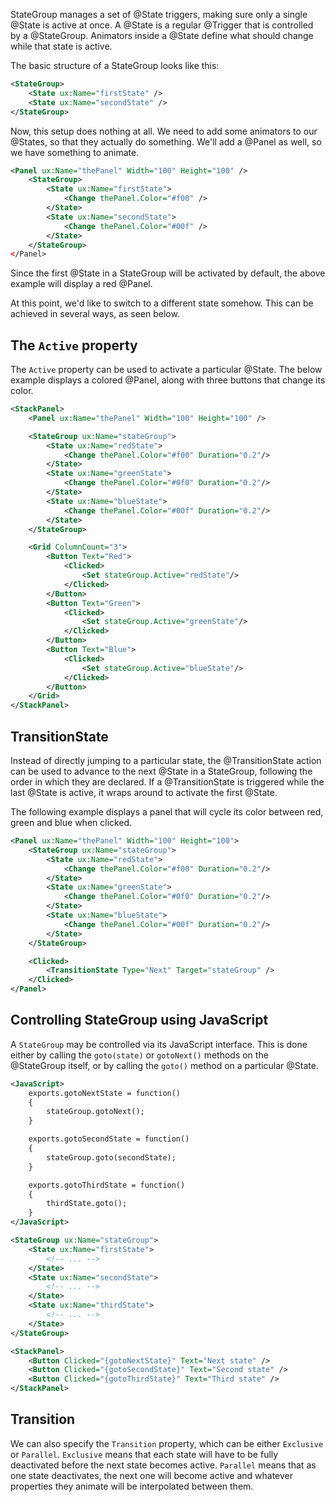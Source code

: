 StateGroup manages a set of @State triggers, making sure only a single @State is active at once.
A @State is a regular @Trigger that is controlled by a @StateGroup.
Animators inside a @State define what should change while that state is active.

The basic structure of a StateGroup looks like this:

```xml
<StateGroup>
	<State ux:Name="firstState" />
	<State ux:Name="secondState" />
</StateGroup>
```

Now, this setup does nothing at all. We need to add some animators to our @States, so that they actually do something.
We'll add a @Panel as well, so we have something to animate.

```xml
<Panel ux:Name="thePanel" Width="100" Height="100" />
	<StateGroup>
		<State ux:Name="firstState">
			<Change thePanel.Color="#f00" />
		</State>
		<State ux:Name="secondState">
			<Change thePanel.Color="#00f" />
		</State>
	</StateGroup>
</Panel>
```

Since the first @State in a StateGroup will be activated by default, the above example will display a red @Panel.

At this point, we'd like to switch to a different state somehow. This can be achieved in several ways, as seen below.

## The `Active` property

The `Active` property can be used to activate a particular @State.
The below example displays a colored @Panel, along with three buttons that change its color.

```xml
<StackPanel>
	<Panel ux:Name="thePanel" Width="100" Height="100" />

	<StateGroup ux:Name="stateGroup">
		<State ux:Name="redState">
			<Change thePanel.Color="#f00" Duration="0.2"/>
		</State>
		<State ux:Name="greenState">
			<Change thePanel.Color="#0f0" Duration="0.2"/>
		</State>
		<State ux:Name="blueState">
			<Change thePanel.Color="#00f" Duration="0.2"/>
		</State>
	</StateGroup>

	<Grid ColumnCount="3">
		<Button Text="Red">
			<Clicked>
				<Set stateGroup.Active="redState"/>
			</Clicked>
		</Button>
		<Button Text="Green">
			<Clicked>
				<Set stateGroup.Active="greenState"/>
			</Clicked>
		</Button>
		<Button Text="Blue">
			<Clicked>
				<Set stateGroup.Active="blueState"/>
			</Clicked>
		</Button>
	</Grid>
</StackPanel>
```

## TransitionState

Instead of directly jumping to a particular state, the @TransitionState action can be used to advance to the next @State in a StateGroup, following the order in which they are declared.
If a @TransitionState is triggered while the last @State is active, it wraps around to activate the first @State.

The following example displays a panel that will cycle its color between red, green and blue when clicked.

```xml
<Panel ux:Name="thePanel" Width="100" Height="100">
	<StateGroup ux:Name="stateGroup">
		<State ux:Name="redState">
			<Change thePanel.Color="#f00" Duration="0.2"/>
		</State>
		<State ux:Name="greenState">
			<Change thePanel.Color="#0f0" Duration="0.2"/>
		</State>
		<State ux:Name="blueState">
			<Change thePanel.Color="#00f" Duration="0.2"/>
		</State>
	</StateGroup>

	<Clicked>
		<TransitionState Type="Next" Target="stateGroup" />
	</Clicked>
</Panel>
```

## Controlling StateGroup using JavaScript

A `StateGroup` may be controlled via its JavaScript interface.
This is done either by calling the `goto(state)` or `gotoNext()` methods on the @StateGroup itself, or by calling the `goto()` method on a particular @State.

```xml
<JavaScript>
	exports.gotoNextState = function()
	{
		stateGroup.gotoNext();
	}

	exports.gotoSecondState = function()
	{
		stateGroup.goto(secondState);
	}

	exports.gotoThirdState = function()
	{
		thirdState.goto();
	}
</JavaScript>

<StateGroup ux:Name="stateGroup">
	<State ux:Name="firstState">
		<!-- ... -->
	</State>
	<State ux:Name="secondState">
		<!-- ... -->
	</State>
	<State ux:Name="thirdState">
		<!-- ... -->
	</State>
</StateGroup>

<StackPanel>
	<Button Clicked="{gotoNextState}" Text="Next state" />
	<Button Clicked="{gotoSecondState}" Text="Second state" />
	<Button Clicked="{gotoThirdState}" Text="Third state" />
</StackPanel>
```

## Transition

We can also specify the `Transition` property, which can be either `Exclusive` or `Parallel`.
`Exclusive` means that each state will have to be fully deactivated before the next state becomes active.
`Parallel` means that as one state deactivates, the next one will become active and whatever properties they animate will be interpolated between them.
